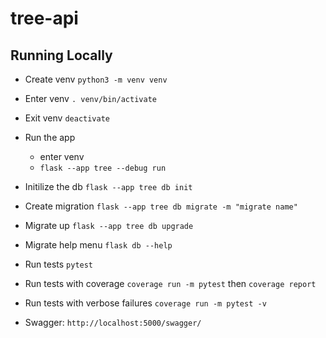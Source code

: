 # tree-api

## Running Locally

- Create venv `python3 -m venv venv`

- Enter venv `. venv/bin/activate`
- Exit venv `deactivate`

- Run the app

  - enter venv
  - `flask --app tree --debug run`

- Initilize the db `flask --app tree db init`
- Create migration `flask --app tree db migrate -m "migrate name"`
- Migrate up `flask --app tree db upgrade`
- Migrate help menu `flask db --help`

- Run tests `pytest`
- Run tests with coverage `coverage run -m pytest` then `coverage report`
- Run tests with verbose failures `coverage run -m pytest -v`

- Swagger: `http://localhost:5000/swagger/`
